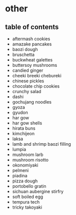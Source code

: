 # other

## table of contents

- aftermash cookies
- amazake pancakes
- baozi dough
- bruschetta
- buckwheat galettes
- buttersoy mushrooms
- candied ginger
- cheeki breeki chebureki
- chinese pickles
- chocolate chip cookies
- crunchy salad
- dashi
- gochujang noodles
- gyoza
- gyudon
- har gow
- har gow shells
- hirata buns
- kimchijeon
- laksa
- lamb and shrimp baozi filling
- lumpia
- mushroom larb
- mushroom risotto
- okonomiyaki
- pelmeni
- piadina
- pizza dough
- portobello gratin
- sichuan aubergine stirfry
- soft boiled egg
- tempura tech
- tricky takoyaki
